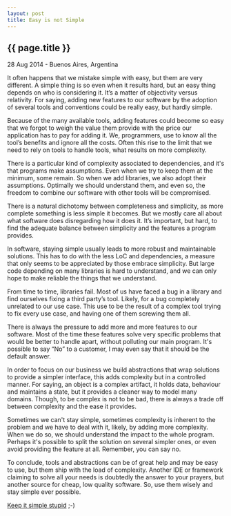 ```yaml
---
layout: post
title: Easy is not Simple
---
```


{{ page.title }}
----------------

<p class="meta">28 Aug 2014 - Buenos Aires, Argentina</p>

It often happens that we mistake simple with easy, but them are very different. A simple thing is so even when it results hard, but an easy thing depends on who is considering it. It’s a matter of objectivity versus relativity. For saying, adding new features to our software by the adoption of several tools and conventions could be really easy, but hardly simple.

Because of the many available tools, adding features could become so easy that we forgot to weigh the value them provide with the price our application has to pay for adding it. We, programmers, use to know all the tool’s benefits and ignore all the costs. Often this rise to the limit that we need to rely on tools to handle tools, what results on more complexity.

There is a particular kind of complexity associated to dependencies, and it's that programs make assumptions. Even when we try to keep them at the minimum, some remain. So when we add libraries, we also adopt their assumptions. Optimally we should understand them, and even so, the freedom to combine our software with other tools will be compromised.

There is a natural dichotomy between completeness and simplicity, as more complete something is less simple it becomes. But we mostly care all about what software does disregarding how it does it. It’s important, but hard, to find the adequate balance between simplicity and the features a program provides.

In software, staying simple usually leads to more robust and maintainable solutions. This has to do with the less LoC and dependencies, a measure that only seems to be appreciated by those embrace simplicity. But large code depending on many libraries is hard to understand, and we can only hope to make reliable the things that we understand.

From time to time, libraries fail. Most of us have faced a bug in a library and find ourselves fixing a third party’s tool. Likely, for a bug completely unrelated to our use case. This use to be the result of a complex tool trying to fix every use case, and having one of them screwing them all.

There is always the pressure to add more and more features to our software. Most of the time these features solve very specific problems that would be better to handle apart, without polluting our main program. It's possible to say “No” to a customer, I may even say that it should be the default answer.

In order to focus on our business we build abstractions that wrap solutions to provide a simpler interface, this adds complexity but in a controlled manner. For saying, an object is a complex artifact, it holds data, behaviour and maintains a state, but it provides a cleaner way to model many domains. Though, to be complex is not to be bad, there is always a trade off between complexity and the ease it provides.

Sometimes we can't stay simple, sometimes complexity is inherent to the problem and we have to deal with it, likely, by adding more complexity. When we do so, we should understand the impact to the whole program. Perhaps it's possible to split the solution on several simpler ones, or even avoid providing the feature at all. Remember, you can say no.

To conclude, tools and abstractions can be of great help and may be easy to use, but them ship with the load of complexity. Another IDE or framework claiming to solve all your needs is doubtedly the answer to your prayers, but another source for cheap, low quality software. So, use them wisely and stay simple ever possible.

[Keep it simple stupid](http://en.wikipedia.org/wiki/KISS_principle) ;-)